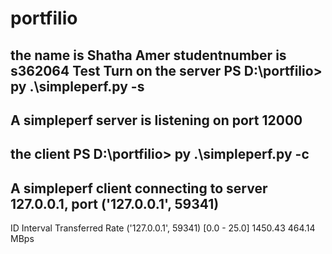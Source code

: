 # portfilio
the name is Shatha Amer
studentnumber is s362064
Test
Turn on the server 
PS D:\portfilio> py .\simpleperf.py -s
---------------------------------------------
A simpleperf server is listening on port 12000
---------------------------------------------
the client 
PS D:\portfilio> py .\simpleperf.py -c
---------------------------------------------
A simpleperf client connecting to server  127.0.0.1, port ('127.0.0.1', 59341)
---------------------------------------------
ID      Interval        Transferred     Rate
('127.0.0.1', 59341)    [0.0 - 25.0]    1450.43 464.14 MBps
